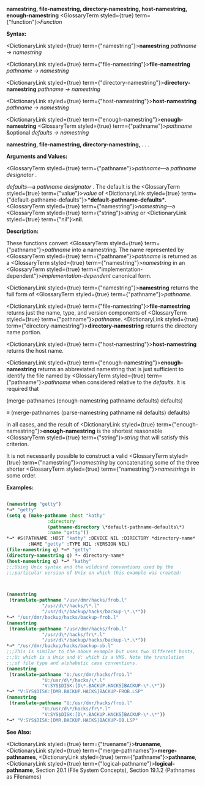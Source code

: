**namestring, file-namestring, directory-namestring, host-namestring, enough-namestring** <GlossaryTerm styled={true} term={"function"}><i>Function</i></GlossaryTerm> 



**Syntax:** 



<DictionaryLink styled={true} term={"namestring"}><b>namestring</b></DictionaryLink> *pathname → namestring* 



<DictionaryLink styled={true} term={"file-namestring"}><b>file-namestring</b></DictionaryLink> *pathname → namestring* 



<DictionaryLink styled={true} term={"directory-namestring"}><b>directory-namestring</b></DictionaryLink> *pathname → namestring* 



<DictionaryLink styled={true} term={"host-namestring"}><b>host-namestring</b></DictionaryLink> *pathname → namestring* 



<DictionaryLink styled={true} term={"enough-namestring"}><b>enough-namestring</b></DictionaryLink> <GlossaryTerm styled={true} term={"pathname"}><i>pathname</i></GlossaryTerm> &amp;optional *defaults → namestring* 







 



 



**namestring, file-namestring, directory-namestring,** *. . .* 



**Arguments and Values:** 



<GlossaryTerm styled={true} term={"pathname"}><i>pathname</i></GlossaryTerm>—a *pathname designator* . 



*defaults*—a *pathname designator* . The default is the <GlossaryTerm styled={true} term={"value"}><i>value</i></GlossaryTerm> of <DictionaryLink styled={true} term={"default-pathname-defaults"}><b>\*default-pathname-defaults\*</b></DictionaryLink>. <GlossaryTerm styled={true} term={"namestring"}><i>namestring</i></GlossaryTerm>—a <GlossaryTerm styled={true} term={"string"}><i>string</i></GlossaryTerm> or <DictionaryLink styled={true} term={"nil"}><b>nil</b></DictionaryLink>. 



**Description:** 



These functions convert <GlossaryTerm styled={true} term={"pathname"}><i>pathname</i></GlossaryTerm> into a namestring. The name represented by <GlossaryTerm styled={true} term={"pathname"}><i>pathname</i></GlossaryTerm> is returned as a <GlossaryTerm styled={true} term={"namestring"}><i>namestring</i></GlossaryTerm> in an <GlossaryTerm styled={true} term={"implementation-dependent"}><i>implementation-dependent</i></GlossaryTerm> canonical form. 



<DictionaryLink styled={true} term={"namestring"}><b>namestring</b></DictionaryLink> returns the full form of <GlossaryTerm styled={true} term={"pathname"}><i>pathname</i></GlossaryTerm>. 



<DictionaryLink styled={true} term={"file-namestring"}><b>file-namestring</b></DictionaryLink> returns just the name, type, and version components of <GlossaryTerm styled={true} term={"pathname"}><i>pathname</i></GlossaryTerm>. <DictionaryLink styled={true} term={"directory-namestring"}><b>directory-namestring</b></DictionaryLink> returns the directory name portion. 



<DictionaryLink styled={true} term={"host-namestring"}><b>host-namestring</b></DictionaryLink> returns the host name. 



<DictionaryLink styled={true} term={"enough-namestring"}><b>enough-namestring</b></DictionaryLink> returns an abbreviated namestring that is just sufficient to identify the file named by <GlossaryTerm styled={true} term={"pathname"}><i>pathname</i></GlossaryTerm> when considered relative to the *defaults*. It is required that 



(merge-pathnames (enough-namestring pathname defaults) defaults) 



*≡* (merge-pathnames (parse-namestring pathname nil defaults) defaults) 



in all cases, and the result of <DictionaryLink styled={true} term={"enough-namestring"}><b>enough-namestring</b></DictionaryLink> is the shortest reasonable <GlossaryTerm styled={true} term={"string"}><i>string</i></GlossaryTerm> that will satisfy this criterion. 



It is not necessarily possible to construct a valid <GlossaryTerm styled={true} term={"namestring"}><i>namestring</i></GlossaryTerm> by concatenating some of the three shorter <GlossaryTerm styled={true} term={"namestring"}><i>namestrings</i></GlossaryTerm> in some order. 



**Examples:**
```lisp

(namestring "getty") 
*→* "getty" 
(setq q (make-pathname :host "kathy" 
		       :directory 
		       (pathname-directory \*default-pathname-defaults\*) 
		       :name "getty")) 
*→* #S(PATHNAME :HOST "kathy" :DEVICE NIL :DIRECTORY *directory-name* 
		:NAME "getty" :TYPE NIL :VERSION NIL) 
(file-namestring q) *→* "getty" 
(directory-namestring q) *→ directory-name* 
(host-namestring q) *→* "kathy" 
;;;Using Unix syntax and the wildcard conventions used by the 
;;;particular version of Unix on which this example was created: 



(namestring 
 (translate-pathname "/usr/dmr/hacks/frob.l" 
		     "/usr/d\*/hacks/\*.l" 
		     "/usr/d\*/backup/hacks/backup-\*.\*")) 
*→* "/usr/dmr/backup/hacks/backup-frob.l" 
(namestring 
 (translate-pathname "/usr/dmr/hacks/frob.l" 
		     "/usr/d\*/hacks/fr\*.l" 
		     "/usr/d\*/backup/hacks/backup-\*.\*")) 
*→* "/usr/dmr/backup/hacks/backup-ob.l" 
;;;This is similar to the above example but uses two different hosts, 
;;;U: which is a Unix and V: which is a VMS. Note the translation 
;;;of file type and alphabetic case conventions. 
(namestring 
 (translate-pathname "U:/usr/dmr/hacks/frob.l" 
		     "U:/usr/d\*/hacks/\*.l" 
		     "V:SYS$DISK:[D\*.BACKUP.HACKS]BACKUP-\*.\*")) 
*→* "V:SYS$DISK:[DMR.BACKUP.HACKS]BACKUP-FROB.LSP" 
(namestring 
 (translate-pathname "U:/usr/dmr/hacks/frob.l" 
		     "U:/usr/d\*/hacks/fr\*.l" 
		     "V:SYS$DISK:[D\*.BACKUP.HACKS]BACKUP-\*.\*")) 
*→* "V:SYS$DISK:[DMR.BACKUP.HACKS]BACKUP-OB.LSP" 

```
**See Also:** 



<DictionaryLink styled={true} term={"truename"}><b>truename</b></DictionaryLink>, <DictionaryLink styled={true} term={"merge-pathnames"}><b>merge-pathnames</b></DictionaryLink>, <DictionaryLink styled={true} term={"pathname"}><b>pathname</b></DictionaryLink>, <DictionaryLink styled={true} term={"logical-pathname"}><b>logical-pathname</b></DictionaryLink>, Section 20.1 (File System Concepts), Section 19.1.2 (Pathnames as Filenames) 




